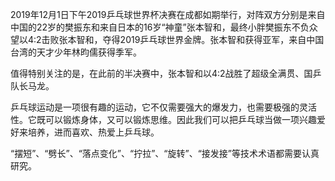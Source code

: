 2019年12月1日下午2019乒乓球世界杯决赛在成都如期举行，对阵双方分别是来自中国的22岁的樊振东和来自日本的16岁“神童”张本智和，最终小胖樊振东不负众望以4:2击败张本智和，夺得2019乒乓球世界金牌。张本智和获得亚军，来自中国台湾的天才少年林昀儒获得季军。

值得特别关注的是，在此前的半决赛中，张本智和以4:2战胜了超级全满贯、国乒队长马龙。

乒乓球运动是一项很有趣的运动，它不仅需要强大的爆发力，也需要极强的灵活性。它既可以锻炼身体，又可以锻炼思维。因此我们可以把乒乓球当做一项兴趣爱好来培养，进而喜欢、热爱上乒乓球。

“摆短”、“劈长”、“落点变化”、“拧拉”、“旋转”、“接发接”等技术术语都需要认真研究。


